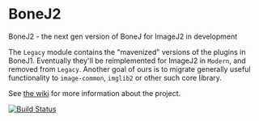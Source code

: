 # BoneJ2
BoneJ2 - the next gen version of BoneJ for ImageJ2 in development

The `Legacy` module contains the "mavenized" versions of the plugins in BoneJ1. Eventually they'll be reimplemented for ImageJ2 in `Modern`, and removed from `Legacy`. Another goal of ours is to migrate generally useful functionality to `image-common`, `imglib2` or other such core library.

See [the wiki](https://github.com/bonej-org/BoneJ2/wiki) for more information about the project.

[![Build Status](http://jenkins.imagej.net/view/BoneJ/job/BoneJ2/badge/icon)](http://jenkins.imagej.net/view/BoneJ/job/BoneJ2/)
